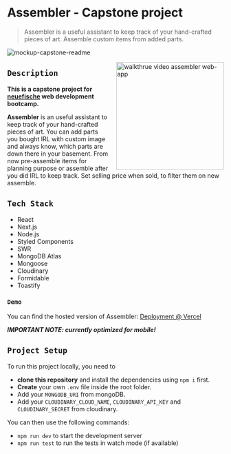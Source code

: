 # Assembler - Capstone project

> Assembler is a useful assistant to keep track of your hand-crafted pieces of art. Assemble custom items from added parts.

![mockup-capstone-readme](https://github.com/matschi3/matschi3/assets/114819127/1f238cc2-2791-4823-9293-c33310407f3a)

<img align="right" src="https://github.com/matschi3/matschi3/assets/114819127/bd2cc328-3cb9-44fa-8f04-2bb9c64d3216" alt="walkthrue video assembler web-app" width="250" style="margin-left:16px;"/>

## `Description`

**This is a capstone project for [neuefische](https://www.neuefische.de/) web development bootcamp.**

**Assembler** is an useful assistant to keep track of your hand-crafted pieces of art. You can add parts you bought IRL with custom image and always know, which parts are down there in your basement. From now pre-assemble items for planning purpose or assemble after you did IRL to keep track. Set selling price when sold, to filter them on new assemble.

## `Tech Stack`

- React
- Next.js
- Node.js
- Styled Components
- SWR
- MongoDB Atlas
- Mongoose
- Cloudinary
- Formidable
- Toastify

### `Demo`
You can find the hosted version of Assembler: [Deployment @ Vercel](https://capstone-assembler.vercel.app/)

***IMPORTANT NOTE: currently optimized for mobile!***

## `Project Setup`

To run this project locally, you need to
- **clone this repository** and install the dependencies using `npm i` first.   
- **Create** your own `.env` file inside the root folder.
- Add your `MONGODB_URI` from mongoDB.
- Add your `CLOUDINARY_CLOUD_NAME`, `CLOUDINARY_API_KEY` and `CLOUDINARY_SECRET` from cloudinary.

You can then use the following commands:
- `npm run dev` to start the development server
- `npm run test` to run the tests in watch mode (if available)

